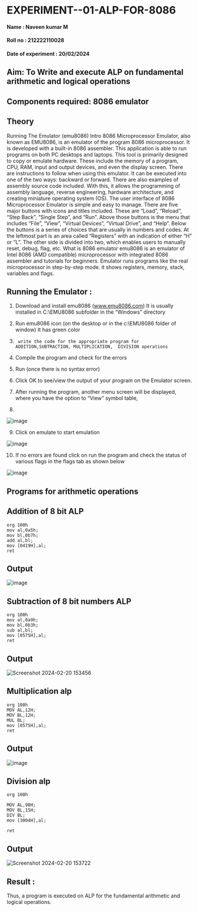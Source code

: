# EXPERIMENT--01-ALP-FOR-8086


#### Name : Naveen kumar M


#### Roll no : 212222110028


#### Date of experiment : 20/02/2024





## Aim: To Write and execute ALP on fundamental arithmetic and logical operations
## Components required: 8086  emulator 
## Theory 
Running The Emulator (emu8086) Intro 8086 Microprocessor Emulator, also known as EMU8086, is an emulator of the program 8086 microprocessor. It is developed with a built-in 8086 assembler. This application is able to run programs on both PC desktops and laptops. This tool is primarily designed to copy or emulate hardware. These include the memory of a program, CPU, RAM, input and output devices, and even the display screen. There are instructions to follow when using this emulator. It can be executed into one of the two ways: backward or forward. There are also examples of assembly source code included. With this, it allows the programming of assembly language, reverse engineering, hardware architecture, and creating miniature operating system (OS). The user interface of 8086 Microprocessor Emulator is simple and easy to manage. There are five major buttons with icons and titles included. These are “Load”, “Reload”, “Step Back”, “Single Step”, and “Run”. Above those buttons is the menu that includes “File”, “View”, “Virtual Devices”, “Virtual Drive”, and “Help”. Below the buttons is a series of choices that are usually in numbers and codes. At the leftmost part is an area called “Registers” with an indication of either “H” or “L”. The other side is divided into two, which enables users to manually reset, debug, flag, etc. What is 8086 emulator emu8086 is an emulator of Intel 8086 (AMD compatible) microprocessor with integrated 8086 assembler and tutorials for beginners. Emulator runs programs like the real microprocessor in step-by-step mode. it shows registers, memory, stack, variables and flags.


 ## Running the Emulator :
1.	Download and install emu8086 (www.emu8086.com) It is usually installed in C:\EMU8086 subfolder in the “Windows” directory
2.	  Run  emu8086 icon (on the desktop or in the c:\EMU8086 folder of window) It has green color 
 
 
3.		write the code for the appropriate program for ADDITION,SUBTRACTION, MULTIPLICATION,  DIVISION operations 

4.	 Compile the program and check for the errors 
5.	Run (once there is no syntax error) 

6.	Click OK to see/view the output of your program on the Emulator screen. 


7.	After running the program, another menu screen will be displayed, where you have the option to “View” symbol table,
8.	 


![image](https://user-images.githubusercontent.com/36288975/189273263-d65baae9-4b8f-4723-afb3-c0ffa4052b04.png)











9.	Click on emulate to start emulation 








![image](https://user-images.githubusercontent.com/36288975/189273273-9bb36ec1-e2e8-4892-8d35-37707332bfdc.png)








10.	If no errors are found click on run the program and check the status of various flags in the flags tab as shown below 






![image](https://user-images.githubusercontent.com/36288975/189273277-113a2a33-4a40-4ff8-95a5-ecd3a1f504fe.png)







## Programs for arithmetic operations
## Addition of 8 bit ALP
```
org 100h
mov al,0a5h;
mov bl,0b7h;
add al,bl;
mov [0419H],al;
ret
```

## Output
![image](https://github.com/NAVEENMATHIVANAN/EXPERIMENT--01-ALP-FOR-8086/assets/119394582/e84131dd-634c-4722-8832-fa96d33fb0f4)


## Subtraction of 8 bit numbers ALP
```
org 100h
mov al,0a9h;
mov bl,0b3h;
sub al,bl;
mov [0575H],al;
ret
```

## Output
![Screenshot 2024-02-20 153456](https://github.com/harishragav272003/EXPERIMENT--01-ALP-FOR-8086/assets/119345345/9e8db278-89f8-4992-ad40-be68b631ff7f)

## Multiplication alp

```
org 100h
MOV AL,12H;
MOV BL,12H;
MUL BL;
mov [0575H],al;
ret
```

## Output
![image](https://github.com/harishragav272003/EXPERIMENT--01-ALP-FOR-8086/assets/119345345/2c8097fb-a555-4f66-aa19-262f063c261b)

## Division alp
```
org 100h

MOV AL,90H;
MOV BL,15H;
DIV BL;
mov [3004H],al;

ret
```

## Output

![Screenshot 2024-02-20 153722](https://github.com/harishragav272003/EXPERIMENT--01-ALP-FOR-8086/assets/119345345/82904e0d-ce58-4f99-8dd8-478768eb6350)


## Result :
Thus, a program is executed on ALP for the fundamental arithmetic and logical operations.








